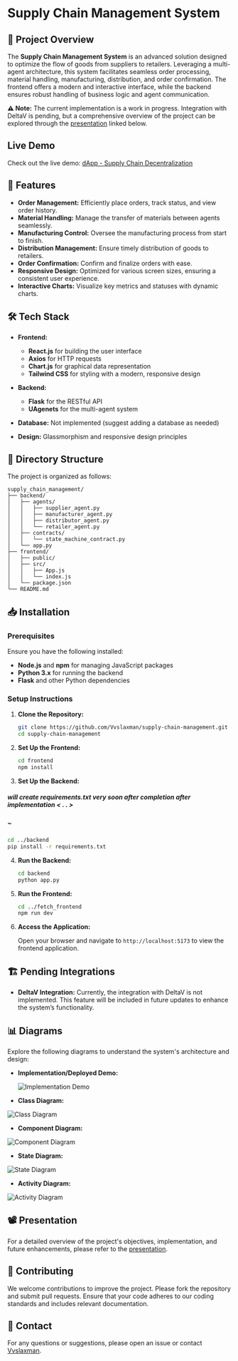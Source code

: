 


# Supply Chain Management System

## 🚀 Project Overview

The **Supply Chain Management System** is an advanced solution designed to optimize the flow of goods from suppliers to retailers. Leveraging a multi-agent architecture, this system facilitates seamless order processing, material handling, manufacturing, distribution, and order confirmation. The frontend offers a modern and interactive interface, while the backend ensures robust handling of business logic and agent communication.

**⚠️ Note:** The current implementation is a work in progress. Integration with DeltaV is pending, but a comprehensive overview of the project can be explored through the [presentation](#) linked below.

## Live Demo

Check out the live demo: [dApp - Supply Chain Decentralization](:https://fetchai-dapp.netlify.app/)

## 🌟 Features

- **Order Management:** Efficiently place orders, track status, and view order history.
- **Material Handling:** Manage the transfer of materials between agents seamlessly.
- **Manufacturing Control:** Oversee the manufacturing process from start to finish.
- **Distribution Management:** Ensure timely distribution of goods to retailers.
- **Order Confirmation:** Confirm and finalize orders with ease.
- **Responsive Design:** Optimized for various screen sizes, ensuring a consistent user experience.
- **Interactive Charts:** Visualize key metrics and statuses with dynamic charts.

## 🛠 Tech Stack

- **Frontend:**
  - **React.js** for building the user interface
  - **Axios** for HTTP requests
  - **Chart.js** for graphical data representation
  - **Tailwind CSS** for styling with a modern, responsive design

- **Backend:**
  - **Flask** for the RESTful API
  - **UAgenets** for the multi-agent system

- **Database:** Not implemented (suggest adding a database as needed)

- **Design:** Glassmorphism and responsive design principles

## 📂 Directory Structure

The project is organized as follows:

```
supply_chain_management/
├── backend/
│   ├── agents/
│   │   ├── supplier_agent.py
│   │   ├── manufacturer_agent.py
│   │   ├── distributor_agent.py
│   │   └── retailer_agent.py
│   ├── contracts/
│   │   └── state_machine_contract.py
│   └── app.py
├── frontend/
│   ├── public/
│   ├── src/
│   │   ├── App.js
│   │   └── index.js
│   └── package.json
└── README.md
```

## 📥 Installation

### Prerequisites

Ensure you have the following installed:
- **Node.js** and **npm** for managing JavaScript packages
- **Python 3.x** for running the backend
- **Flask** and other Python dependencies

### Setup Instructions

1. **Clone the Repository:**

   ```bash
   git clone https://github.com/Vvslaxman/supply-chain-management.git
   cd supply-chain-management
   ```

2. **Set Up the Frontend:**

   ```bash
   cd frontend
   npm install
   ```

3. **Set Up the Backend:**
##### will create requirements.txt very soon after completion after implementation < . . >
#####                                                                                 ~ 
   ```bash
   cd ../backend
   pip install -r requirements.txt
   ```

4. **Run the Backend:**

   ```bash
   cd backend
   python app.py
   ```

5. **Run the Frontend:**

   ```bash
   cd ../fetch_frontend
   npm run dev
   ```

6. **Access the Application:**

   Open your browser and navigate to `http://localhost:5173` to view the frontend application.

## 🏗 Pending Integrations

- **DeltaV Integration:** Currently, the integration with DeltaV is not implemented. This feature will be included in future updates to enhance the system’s functionality.

## 📊 Diagrams

Explore the following diagrams to understand the system's architecture and design:

- **Implementation/Deployed Demo:**
 
  ![Implementation Demo](implementation.jpg)
- **Class Diagram:**
 
 ![Class Diagram](class_diag.png)
- **Component Diagram:**
 
 ![Component Diagram](compo_diag.png)
- **State Diagram:**
 
 ![State Diagram](state_diag.png)
- **Activity Diagram:**
 
 ![Activity Diagram](activity_diag.png)

## 📽 Presentation

For a detailed overview of the project's objectives, implementation, and future enhancements, please refer to the [presentation](#).

## 🤝 Contributing

We welcome contributions to improve the project. Please fork the repository and submit pull requests. Ensure that your code adheres to our coding standards and includes relevant documentation.

## 📝 Contact

For any questions or suggestions, please open an issue or contact [Vvslaxman](mailto:vvslaxman14@gmail.com).


